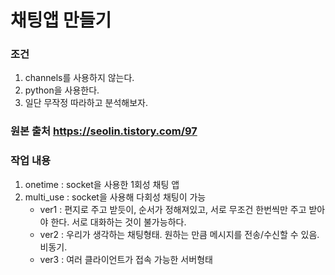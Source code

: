 # 채팅앱 만들기

### 조건
1. channels를 사용하지 않는다.
2. python을 사용한다.
3. 일단 무작정 따라하고 분석해보자.

### 원본 출처 https://seolin.tistory.com/97

### 작업 내용
1. onetime : socket을 사용한 1회성 채팅 앱
2. multi_use : socket을 사용해 다회성 채팅이 가능
    - ver1 : 편지로 주고 받듯이, 순서가 정해져있고, 서로 무조건 한번씩만 주고 받아야 한다. 서로 대화하는 것이 불가능하다.
    - ver2 : 우리가 생각하는 채팅형태. 원하는 만큼 메시지를 전송/수신할 수 있음. 비동기.
    - ver3 : 여러 클라이언트가 접속 가능한 서버형태
    